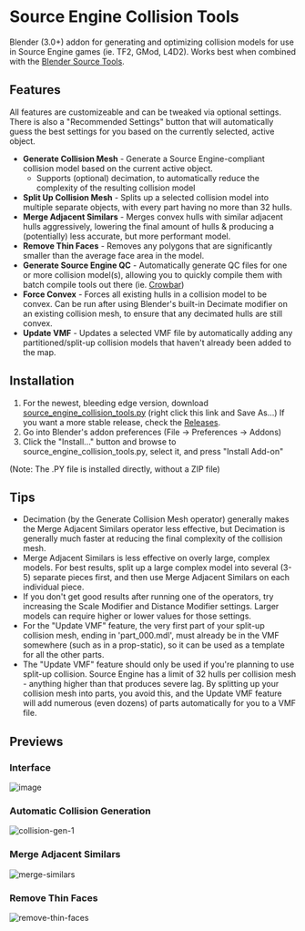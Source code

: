 # Source Engine Collision Tools
Blender (3.0+) addon for generating and optimizing collision models for use in Source Engine games (ie. TF2, GMod, L4D2). Works best when combined with the [Blender Source Tools](http://steamreview.org/BlenderSourceTools/).

## Features
All features are customizeable and can be tweaked via optional settings. There is also a "Recommended Settings" button that will automatically guess the best settings for you based on the currently selected, active object.
- **Generate Collision Mesh** - Generate a Source Engine-compliant collision model based on the current active object.
  - Supports (optional) decimation, to automatically reduce the complexity of the resulting collision model
- **Split Up Collision Mesh** - Splits up a selected collision model into multiple separate objects, with every part having no more than 32 hulls.
- **Merge Adjacent Similars** - Merges convex hulls with similar adjacent hulls aggressively, lowering the final amount of hulls & producing a (potentially) less accurate, but more performant model.
- **Remove Thin Faces** - Removes any polygons that are significantly smaller than the average face area in the model.
- **Generate Source Engine QC** - Automatically generate QC files for one or more collision model(s), allowing you to quickly compile them with batch compile tools out there (ie. [Crowbar](https://developer.valvesoftware.com/wiki/Crowbar))
- **Force Convex** - Forces all existing hulls in a collision model to be convex. Can be run after using Blender's built-in Decimate modifier on an existing collision mesh, to ensure that any decimated hulls are still convex.
- **Update VMF** - Updates a selected VMF file by automatically adding any partitioned/split-up collision models that haven't already been added to the map. 

## Installation
1. For the newest, bleeding edge version, download [source_engine_collision_tools.py](https://github.com/theanine3D/source-engine-collision-tools/raw/main/source_engine_collision_tools.py) (right click this link and Save As...) If you want a more stable release, check the [Releases](https://github.com/theanine3D/source-engine-collision-tools/releases).
2. Go into Blender's addon preferences (File → Preferences → Addons)
3. Click the "Install..." button and browse to source_engine_collision_tools.py, select it, and press "Install Add-on"

(Note: The .PY file is installed directly, without a ZIP file)

## Tips
- Decimation (by the Generate Collision Mesh operator) generally makes the Merge Adjacent Similars operator less effective, but Decimation is generally much faster at reducing the final complexity of the collision mesh.
- Merge Adjacent Similars is less effective on overly large, complex models. For best results, split up a large complex model into several (3-5) separate pieces first, and then use Merge Adjacent Similars on each individual piece.
- If you don't get good results after running one of the operators, try increasing the Scale Modifier and Distance Modifier settings. Larger models can require higher or lower values for those settings.
- For the "Update VMF" feature, the very first part of your split-up collision mesh, ending in 'part_000.mdl', must already be in the VMF somewhere (such as in a prop-static), so it can be used as a template for all the other parts.
- The "Update VMF" feature should only be used if you're planning to use split-up collision. Source Engine has a limit of 32 hulls per collision mesh - anything higher than that produces severe lag. By splitting up your collision mesh into parts, you avoid this, and the Update VMF feature will add numerous (even dozens) of parts automatically for you to a VMF file.

## Previews ##
### Interface ###
![image](https://user-images.githubusercontent.com/88953117/213596970-103b5d5e-6dbc-4670-aa92-a0c377b48ca5.png)
### Automatic Collision Generation
![collision-gen-1](https://user-images.githubusercontent.com/88953117/212523161-07296101-d80f-4d7e-8cbe-5ccbc93425ba.gif)
### Merge Adjacent Similars ###
![merge-similars](https://user-images.githubusercontent.com/88953117/213289714-d13d5bb8-ef37-439e-8eac-1370b4716bab.gif)
### Remove Thin Faces
![remove-thin-faces](https://user-images.githubusercontent.com/88953117/212523166-9b911cbc-649d-43b5-918b-ecd9aa41acd9.gif)
